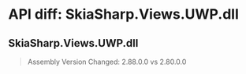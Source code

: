 # API diff: SkiaSharp.Views.UWP.dll

## SkiaSharp.Views.UWP.dll

> Assembly Version Changed: 2.88.0.0 vs 2.80.0.0

